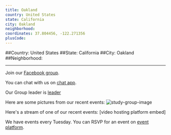```yaml
---
title: Oakland
country: United States
state: California
city: Oakland
neighborhood: 
coordinates: 37.804456, -122.271356
plusCode:
---
```


##Country: United States
##State: California
##City: Oakland
##Neighborhood: 
*****
Join our [Facebook group](https://www.facebook.com/groups/free.code.camp.berkeley).

You can chat with us on [chat app]().

Our Group leader is [leader]()

Here are some pictures from our recent events:
![study-group-image](https://scontent-dft4-2.xx.fbcdn.net/v/t31.0-8/11221502_10101440645502101_8431216010583306158_o.jpg?oh=ad1ae85ecd2a6c80b77052be8e2cf736&oe=598FAD17)

Here's a stream of one of our recent events:
[video hosting platform embed]

We have events every Tuesday. You can RSVP for an event on [event platform]().
